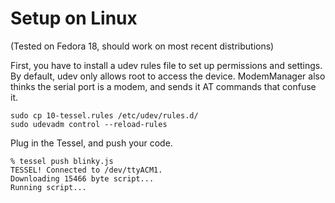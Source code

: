 Setup on Linux
==============

(Tested on Fedora 18, should work on most recent distributions)

First, you have to install a udev rules file to set up permissions and settings. By default, udev only allows root to access the device. ModemManager also thinks the serial port is a modem, and sends it AT commands that confuse it.

	sudo cp 10-tessel.rules /etc/udev/rules.d/
	sudo udevadm control --reload-rules

Plug in the Tessel, and push your code.

	% tessel push blinky.js
	TESSEL! Connected to /dev/ttyACM1.          
	Downloading 15466 byte script...
	Running script...
